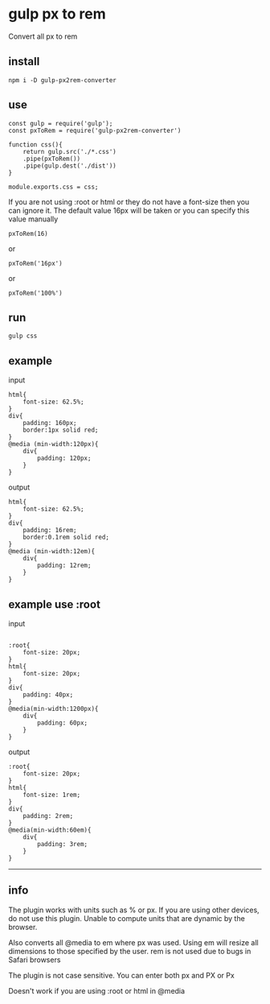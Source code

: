 # gulp px to rem
Convert all px to rem
## install 

```
npm i -D gulp-px2rem-converter
```

## use
```
const gulp = require('gulp');
const pxToRem = require('gulp-px2rem-converter')

function css(){
    return gulp.src('./*.css')
    .pipe(pxToRem())
    .pipe(gulp.dest('./dist'))
}

module.exports.css = css;
```

If you are not using :root or html or they do not have a font-size then you can ignore it. The default value 16px will be taken or you can specify this value manually
```
pxToRem(16) 
```
or
```
pxToRem('16px') 
```
or
```
pxToRem('100%') 
```
## run
```
gulp css
```

## example
input
```
html{
    font-size: 62.5%;
}
div{
    padding: 160px;
    border:1px solid red;
}
@media (min-width:120px){
    div{
        padding: 120px;
    }
}
```
output
```
html{
    font-size: 62.5%;
}
div{
    padding: 16rem;
    border:0.1rem solid red;
}
@media (min-width:12em){
    div{
        padding: 12rem;
    }
}
```
## example use :root
input
```

:root{
    font-size: 20px;
}
html{
    font-size: 20px;
}
div{
    padding: 40px;
}
@media(min-width:1200px){
    div{
        padding: 60px;
    }
}
```
output
```
:root{
    font-size: 20px;
}
html{
    font-size: 1rem;
}
div{
    padding: 2rem;
}
@media(min-width:60em){
    div{
        padding: 3rem;
    }
}
```

----
## info

The plugin works with units such as % or px. If you are using other devices, do not use this plugin. Unable to compute units that are dynamic by the browser.

Also converts all @media to em where px was used. Using em will resize all dimensions to those specified by the user. rem is not used due to bugs in Safari browsers

The plugin is not case sensitive.
You can enter both px and PX or Px

Doesn't work if you are using :root or html
in @media